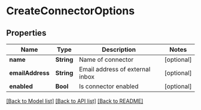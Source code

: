 # CreateConnectorOptions

## Properties
Name | Type | Description | Notes
------------ | ------------- | ------------- | -------------
**name** | **String** | Name of connector | [optional] 
**emailAddress** | **String** | Email address of external inbox | [optional] 
**enabled** | **Bool** | Is connector enabled | [optional] 

[[Back to Model list]](../README#documentation-for-models) [[Back to API list]](../README#documentation-for-api-endpoints) [[Back to README]](../README)


